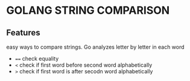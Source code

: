 # GOLANG STRING COMPARISON

## Features
easy ways to compare strings. Go analyzes letter by letter in each word
- `==` check equality
- `<` check if first word before second word alphabetically
- `>` check if first word is after secodn word alphabetically
